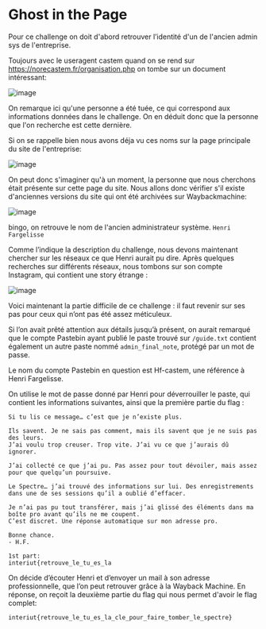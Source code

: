 # Ghost in the Page

Pour ce challenge on doit d'abord retrouver l’identité d'un de l'ancien admin sys de l'entreprise.

Toujours avec le useragent castem quand on se rend sur https://norecastem.fr/organisation.php on tombe sur un document intéressant:

![image](orga.png)

On remarque ici qu'une personne a été tuée, ce qui correspond aux informations données dans le challenge. On en déduit donc que la personne que l'on recherche est cette dernière.

Si on se rappelle bien nous avons déja vu ces noms sur la page principale du site de l'entreprise:

![image](equipe.png)

On peut donc s'imaginer qu'à un moment, la personne que nous cherchons était présente sur cette page du site. Nous allons donc vérifier s'il existe d'anciennes versions du site qui ont été archivées sur Waybackmachine: 

![image](wayback.png)

bingo, on retrouve le nom de l'ancien administrateur système.
`Henri Fargelisse`

 Comme l’indique la description du challenge, nous devons maintenant chercher sur les réseaux ce que Henri aurait pu dire. Après quelques recherches sur différents réseaux, nous tombons sur son compte Instagram, qui contient une story étrange : 

![image](insta.png)

 Voici maintenant la partie difficile de ce challenge : il faut revenir sur ses pas pour ceux qui n’ont pas été assez méticuleux. 
 
 Si l’on avait prêté attention aux détails jusqu’à présent, on aurait remarqué que le compte Pastebin ayant publié le paste trouvé sur `/guide.txt` contient également un autre paste nommé `admin_final_note`, protégé par un mot de passe.

Le nom du compte Pastebin en question est Hf-castem, une référence à Henri Fargelisse.

On utilise le mot de passe donné par Henri pour déverrouiller le paste, qui contient les informations suivantes, ainsi que la première partie du flag :

```
Si tu lis ce message… c’est que je n’existe plus.

Ils savent. Je ne sais pas comment, mais ils savent que je ne suis pas des leurs.  
J’ai voulu trop creuser. Trop vite. J’ai vu ce que j’aurais dû ignorer.

J’ai collecté ce que j’ai pu. Pas assez pour tout dévoiler, mais assez pour que quelqu’un poursuive.  

Le Spectre… j’ai trouvé des informations sur lui. Des enregistrements dans une de ses sessions qu’il a oublié d’effacer.

Je n’ai pas pu tout transférer, mais j’ai glissé des éléments dans ma boîte pro avant qu’ils ne me coupent.  
C’est discret. Une réponse automatique sur mon adresse pro. 

Bonne chance.
- H.F.

1st part:
interiut{retrouve_le_tu_es_la
```

On décide d’écouter Henri et d’envoyer un mail à son adresse professionnelle, que l’on peut retrouver grâce à la Wayback Machine. En réponse, on reçoit la deuxième partie du flag qui nous permet d'avoir le flag complet: 

```
interiut{retrouve_le_tu_es_la_cle_pour_faire_tomber_le_spectre}
```


